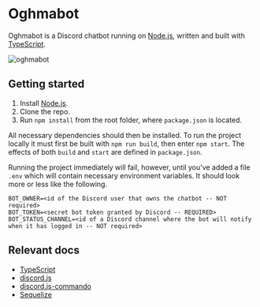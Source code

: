 # Oghmabot

Oghmabot is a Discord chatbot running on [Node.js](https://nodejs.org/), written and built with [TypeScript](https://www.typescriptlang.org/).

![oghmabot](https://user-images.githubusercontent.com/46282792/104947799-9563c700-59bc-11eb-9408-a94dbc7be2e3.png)

## Getting started

1. Install [Node.js](https://nodejs.org/).
2. Clone the repo.
3. Run `npm install` from the root folder, where `package.json` is located.

All necessary dependencies should then be installed. To run the project locally it must first be built with `npm run build`, then enter `npm start`. The effects of both `build` and `start` are defined in `package.json`.

Running the project immediately will fail, however, until you've added a file `.env` which will contain necessary environment variables. It should look more or less like the following.

```env
BOT_OWNER=<id of the Discord user that owns the chatbot -- NOT required>
BOT_TOKEN=<secret bot token granted by Discord -- REQUIRED>
BOT_STATUS_CHANNEL=<id of a Discord channel where the bot will notify when it has logged in -- NOT required>
```

## Relevant docs
- [TypeScript](https://www.typescriptlang.org/docs)
- [discord.js](https://discord.js.org/#/docs/main/stable/general/welcome)
- [discord.js-commando](https://discord.js.org/#/docs/commando/master/general/welcome)
- [Sequelize](https://sequelize.org/master/)
